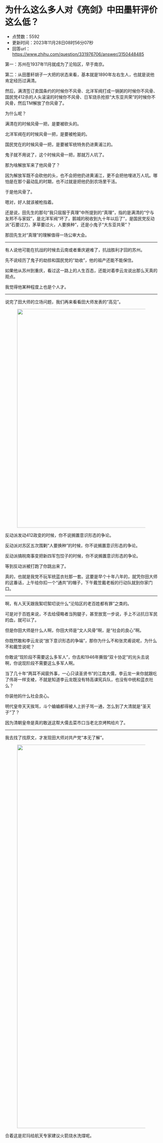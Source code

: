# 为什么这么多人对《亮剑》中田墨轩评价这么低？
- 点赞数：5592
- 更新时间：2023年11月28日08时56分07秒
- 回答url：https://www.zhihu.com/question/331976706/answer/3150448485
<body>
 <p data-pid="zAGu-eFc">第一：苏州在1937年11月就成为了沦陷区，早于南京。</p>
 <p data-pid="uCdDipIS">第二：从田墨轩胡子一大把的状态来看，基本就是1890年左右生人，也就是说他肯定经历过满清。</p>
 <p data-pid="w_IStY9a">然后，满清签订卖国条约的时候你不风骨、北洋军阀打成一锅粥的时候你不风骨、国民党412杀的人头滚滚的时候你不风骨、日军烧杀抢掠“大东亚共荣”的时候你不风骨，然后TM解放了你风骨了。</p>
 <p data-pid="lfaRkp0T">为什么呢？</p>
 <p data-pid="m9uGVuHG">满清在的时候风骨一把，是要被砍头的。</p>
 <p data-pid="35SQBPGQ">北洋军阀在的时候风骨一把，是要被枪毙的。</p>
 <p data-pid="GKZVYQN8">国民党在的时候风骨一把，是要被军统特务扔进黄浦江的。</p>
 <p data-pid="DJPZN9dL">鬼子就不用说了，这个时候风骨一把，那就万人坑了。</p>
 <p data-pid="Ky3c9lyE">那为啥解放军来了他风骨了？</p>
 <p data-pid="c5Am12hn">因为解放军既不会砍他的头，也不会把他扔进黄浦江，更不会把他埋进万人坑。哪怕是在那个最动乱的时期，也不过就是把他扔到农场里干活。</p>
 <p data-pid="FRoyesyJ">于是他风骨了。</p>
 <p data-pid="B7Nskw5W">嗯对，好人就该被枪指着。</p>
 <p data-pid="EDmaupx_">还是说，田先生的那句“我只屈服于真理”中所提到的“真理”，指的是满清的“宁与友邦不与家奴”，是北洋军阀“坏了，鹅城的税收到九十年以后了”，是国民党反动派“石要过刀，茅草要过火，人要换种”，还是小鬼子“大东亚共荣”？</p>
 <p data-pid="v1Hc0Rlh">那田先生对“真理”的理解值得一场公审大会。</p>
 <hr>
 <p data-pid="-VFUFV92">有人说他可能在抗战的时候去云南或者重庆避难了，抗战胜利才回的苏州。</p>
 <p data-pid="b-7OIDlf">先不说经历了鬼子的劫掠和国民党的“劫收”，他的祖产还能不能保住。</p>
 <p data-pid="1oh2v8u7">如果他从苏州到重庆，看过这一路上的人生百态，还能对着李云龙说出那么天真的观点。</p>
 <p data-pid="miQamn6Z">我觉得他某种程度上也是个人才。</p>
 <hr>
 <p data-pid="lJKYWh2j">说完了田大师的立场问题，我们再来看看田大师发表的“高见”。</p>
 <figure data-size="normal">
  <img src="https://pic1.zhimg.com/50/v2-fff6cc0c578e262371df778c7706cb52_720w.jpg?source=1940ef5c" data-rawwidth="720" data-rawheight="1445" data-size="normal" data-caption="" data-original-token="v2-3fa9ea87bca7bb49759b78814de52950" data-default-watermark-src="https://picx.zhimg.com/50/v2-9f007c75fc0a3f7dec851122c3a6fc26_720w.jpg?source=1940ef5c" class="origin_image zh-lightbox-thumb" width="720" data-original="https://picx.zhimg.com/v2-fff6cc0c578e262371df778c7706cb52_r.jpg?source=1940ef5c">
 </figure>
 <p data-pid="W883cEK2">反动派发动412政变的时候，你不说搁置意识形态的争论。</p>
 <p data-pid="ZwC7mZD5">反动派对苏区五次围剿“人要换种”的时候，你不说搁置意识形态的争论。</p>
 <p data-pid="H5Vxa00h">反动派搞皖南事变把新四军包饺子的时候，你不说搁置意识形态的争论。</p>
 <p data-pid="Y4h4Je8D">等到反动派被打跑了你跳出来了。</p>
 <p data-pid="zV8oxwPf">真的，也就是我党不玩军统蓝衣社那一套。这要是早个十年八年的，就凭你田大师的这番话，上午给你扣一个“通共”的帽子，下午戴笠戴老板的行动队就到你家门口。</p>
 <hr>
 <p data-pid="j2OBWNOp">啊，有人天天跟我絮叨絮叨说什么“沦陷区的老百姓都有罪”之类的。</p>
 <p data-pid="CO9KFRbl">可是对于百姓来说，不去给侵略者当狗腿子，甚至放宽一步说，手上不沾抗日军民的血，就可以了。</p>
 <p data-pid="SkV921ew">但是你田大师是什么人啊，你田大师是“文人风骨”啊，是“社会的良心”啊。</p>
 <p data-pid="xVA1U-Dl">你既然敢和李云龙说“放下意识形态的争端”，那你为什么不和张灵甫说呢，为什么不和戴笠说呢？</p>
 <p data-pid="WAPUMDgY">你敢说“现阶段不需要这么多军人”，你去和1946年撕毁“双十协定”的光头去说啊，你说现阶段不需要这么多军人啊。</p>
 <p data-pid="S_4JvLdb">当了几十年“两耳不闻窗外事，一心只读圣贤书”的江南大儒，李云龙一来你就跟吃了伟哥一样支棱，不就是知道李云龙既没有特高课宪兵队，也没有中统和蓝衣社么？</p>
 <p data-pid="aB0amAGt">你装他妈什么社会良心。</p>
 <p data-pid="8MmsfHa0">明代皇帝天天挨骂，斗个蛐蛐都得被人上折子骂一通，怎么到了大清就是“圣天子”了？</p>
 <p data-pid="s2JRsL6s">因为清朝皇帝是真的敢送这帮大儒去菜市口当老北京烤鸭给片了。</p>
 <hr>
 <p data-pid="kHjeMVsJ">我去找了找原文，才发现田大师对共产党“本无了解”。</p>
 <figure data-size="normal">
  <img src="https://picx.zhimg.com/50/v2-0cd71171ec25662bf5c2effbed231303_720w.jpg?source=1940ef5c" data-rawwidth="1262" data-rawheight="322" data-size="normal" data-original-token="v2-0f0cd2742bb3aeefffe9f086a17435df" data-default-watermark-src="https://pic1.zhimg.com/50/v2-91d7bd07ff1a59f5cda88bbaa5beb829_720w.jpg?source=1940ef5c" class="origin_image zh-lightbox-thumb" width="1262" data-original="https://pic1.zhimg.com/v2-0cd71171ec25662bf5c2effbed231303_r.jpg?source=1940ef5c">
 </figure>
 <p data-pid="h-6XjxTD">合着这是尼玛给航天专家建议火箭烧水洗煤呢。</p>
</body>